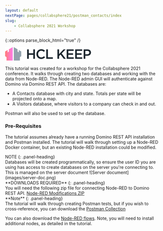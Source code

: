 ```yaml
---
layout: default
nextPage: pages/collabsphere21/postman_contacts/index
slug:
    - Collabsphere 2021 Workshop
---
```


{::options parse_block_html="true" /}

![Domino KEEP](../../images/HCL_KEEP_lightmode_horiz.svg "HCL Labs - Domino KEEP")

This tutorial was created for a workshop for the Collabsphere 2021 conference. It walks through creating two databases and working with the data from Node-RED. The Node-RED admin GUI will authenticate against Domino via Domino REST API. The databases are:

- A Contacts database with city and state. Totals per state will be projected onto a map.
- A Visitors database, where visitors to a company can check in and out.

Postman will also be used to set up the database.

### Pre-Requisites
The tutorial assumes already have a running Domino REST API installation and Postman installed. The tutorial will walk through setting up a Node-RED Docker container, but an existing Node-RED installation could be modified.

<div class="panel panel-warning">
NOTE
{: .panel-heading}
<div class="panel-body">
Databases will be created programmatically, so ensure the user ID you are using has access to create databases on the server you're connecting to. This is managed on the server document
![Server document](images/server-doc.png)
</div>
</div>

<div class="panel panel-info">
**DOWNLOADS REQUIRED**
{: .panel-heading}
<div class="panel-body">
You will need the following zip file for connecting Node-RED to Domino REST API.
<a href="../collabsphere21/downloads/KEEP-NODE-RED.zip">Node-RED Modifications ZIP</a>
</div>
</div>

<div class="panel panel-warning">
**Note**
{: .panel-heading}
<div class="panel-body">
The tutorial will walk through creating Postman tests, but if you wish to cross-reference, you can download the <a href="../collabsphere21/downloads/collabsphere.postman_collection.json" target="_new">Postman Collection</a>

You can also download the <a href="../collabsphere21/downloads/flows.json" target="_new">Node-RED flows</a>. Note, you will need to install additional nodes, as detailed in the tutorial.
</div>
</div>